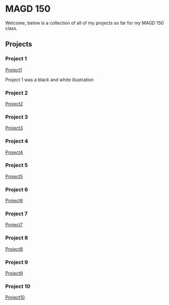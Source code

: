 # MAGD 150

Welcome, below is a collection of all of my projects so far for my MAGD 150 class.

## Projects

### Project 1

[Project1](https://github.com/TyguyX12/MAGD-150-Portfolio/blob/gh-pages/s19magd150lab01_Marinkovic/s19magd150lab01_Marinkovic.pde)

  Project 1 was a black and white illustration
  
### Project 2

[Project2](https://github.com/TyguyX12/MAGD-150-Portfolio/blob/gh-pages/s19magd150lab02_Marinkovic/s19magd150lab02_Marinkovic.pde)


### Project 3

[Project3](https://github.com/TyguyX12/MAGD-150-Portfolio/blob/gh-pages/s19magd150lab03_Marinkovic/s19magd150lab03_Marinkovic.pde)


### Project 4

[Project4](https://github.com/TyguyX12/MAGD-150-Portfolio/blob/gh-pages/s19magd150lab04_Marinkovic/s19magd150lab04_Marinkovic.pde)


### Project 5

[Project5](https://github.com/TyguyX12/MAGD-150-Portfolio/blob/gh-pages/s19magd150lab05_Marinkovic/s19magd150lab05_Marinkovic.pde)


### Project 6

[Project6](https://github.com/TyguyX12/MAGD-150-Portfolio/blob/gh-pages/s19magd150lab06_Marinkovic/s19magd150lab06_Marinkovic.pde)


### Project 7

[Project7](https://github.com/TyguyX12/MAGD-150-Portfolio/blob/gh-pages/s19magd150lab07_Marinkovic/s19magd150lab07_Marinkovic2.pde)


### Project 8

[Project8](https://github.com/TyguyX12/MAGD-150-Portfolio/blob/gh-pages/s19magd150lab08_Marinkovic/s19magd150lab08_Marinkovic.pde)


### Project 9

[Project9](https://github.com/TyguyX12/MAGD-150-Portfolio/blob/gh-pages/s19magd150lab09_Marinkovic/s19magd150lab09_Marinkovic.pde)


### Project 10

[Project10](https://github.com/TyguyX12/MAGD-150-Portfolio/blob/gh-pages/s19magd150lab10_Marinkovic/s19magd150lab10_Marinkovic.pde)

